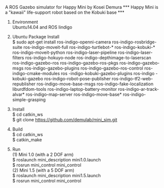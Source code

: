 A ROS Gazebo simulator for Happy Mini by Kosei Demura
*** Happy Mini is a "kawaii" life-support robot based on the Kobuki base ***

1. Environment  
  Ubuntu14.04 and ROS Iindigo

2. Ubuntu Package Install  
  $ sudo apt-get install ros-indigo-openni-camera ros-indigo-rosbridge-suite ros-indigo-moveit-full ros-indigo-turtlebot-* ros-indigo-kobuki-* ros-indigo-moveit-python ros-indigo-laser-pipeline ros-indigo-laser-filters ros-indigo-hokuyo-node ros-indigo-depthimage-to-laserscan ros-indigo-gazebo-ros ros-indigo-gazebo-ros-pkgs ros-indigo-gazebo-msgs ros-indigo-gazebo-plugins 
   ros-indigo-gazebo-ros-control ros-indigo-cmake-modules ros -indigo-kobuki-gazebo-plugins ros-indigo -kobuki-gazebo ros-indigo-robot-pose-publisher ros-indigo-tf2-web-republisher ros-indigo-move-base-msgs ros-indigo-fake-localization liburdfdom-tools ros-indigo-laptop-battery-monitor ros-indigo-ar-track-alvar* ros-indigo-map-server ros-indigo-move-base* ros-indigo-simple-grasping 

3. Install  
  $ cd catkin_ws  
  $ git clone https://github.com/demulab/mini_sim.git

4. Build  
  $ cd catkin_ws  
  $ catkin_make  

5. Run  
(1) Mini 1.0 (with a 2 DOF arm)  
  $ roslaunch mini_description mini1.0.launch  
  $ rosrun mini_control mini_control  
(2) Mini 1.5 (with a 5 DOF arm)  
  $ roslaunch mini_description mini1.5.launch  
  $ rosrun mini_control mini_control  

